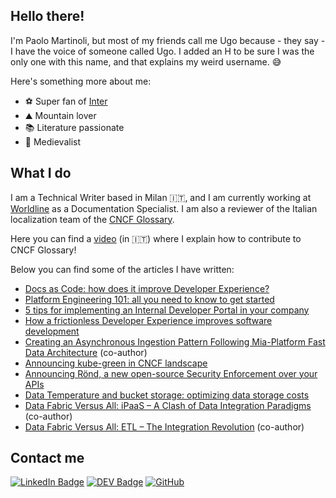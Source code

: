 ## Hello there!

I'm Paolo Martinoli, but most of my friends call me Ugo because - they say - I have the voice of someone called Ugo. I added an H to be sure I was the only one with this name, and that explains my weird username. :sweat_smile:

Here's something more about me:

- :soccer: Super fan of [Inter](https://www.inter.it)
- :mountain: Mountain lover
- :books: Literature passionate
- :european_castle: Medievalist

## What I do

I am a Technical Writer based in Milan :it:, and I am currently working at [Worldline](https://github.com/worldline) as a Documentation Specialist. I am also a reviewer of the Italian localization team of the [CNCF Glossary](https://github.com/cncf/glossary).

Here you can find a [video](https://www.youtube.com/live/xK0dQI1gqoE?feature=share) (in :it:) where I explain how to contribute to CNCF Glossary!

Below you can find some of the articles I have written:

- [Docs as Code: how does it improve Developer Experience?](https://mia-platform.eu/blog/docs-as-code-improve-developer-experience/?utm_source=github&utm_medium=pm-profile)
- [Platform Engineering 101: all you need to know to get started](https://mia-platform.eu/blog/platform-engineering-101/?utm_source=github&utm_medium=pm-profile)
- [5 tips for implementing an Internal Developer Portal in your company](https://mia-platform.eu/blog/internal-developer-portal/?utm_source=github&utm_medium=pm-profile)
- [How a frictionless Developer Experience improves software development](https://mia-platform.eu/blog/frictionless-developer-experience/?utm_source=github&utm_medium=pm-profile)
- [Creating an Asynchronous Ingestion Pattern Following Mia-Platform Fast Data Architecture](https://aws.amazon.com/it/blogs/apn/creating-an-asynchronous-ingestion-pattern-following-mia-platform-fast-data-architecture/) (co-author)
- [Announcing kube-green in CNCF landscape](https://kube-green.dev/blog/cncf-landscape/)
- [Announcing Rönd, a new open-source Security Enforcement over your APIs](https://mia-platform.eu/blog/rond-open-source-api-enforcement/?utm_source=github&utm_medium=pm-profile)
- [Data Temperature and bucket storage: optimizing data storage costs](https://mia-platform.eu/blog/data-temperature-bucket-storage/?utm_source=github&utm_medium=pm-profile)
- [Data Fabric Versus All: iPaaS – A Clash of Data Integration Paradigms](https://mia-platform.eu/blog/data-fabric-vs-ipaas/?utm_source=github&utm_medium=pm-profile) (co-author)
- [Data Fabric Versus All: ETL – The Integration Revolution](https://mia-platform.eu/blog/data-fabric-vs-etl-elt/?utm_source=github&utm_medium=pm-profile) (co-author)

## Contact me
[![LinkedIn Badge](https://img.shields.io/badge/-LinkedIn-blue?style=for-the-badge&logo=Linkedin&link=https://www.linkedin.com/in/paolo-e-m-martinoli/)](https://www.linkedin.com/in/paolo-e-m-martinoli/)
[![DEV Badge](https://img.shields.io/badge/-DEV-c14438?style=for-the-badge&logo=Dev.to&labelColor=black&color=black&link=https://dev.to/ugho16)](https://dev.to/ugho16)
[![GitHub](https://img.shields.io/badge/GitHub-%2312100E.svg?&style=for-the-badge&logo=Github&labelColor=black&color=black&logoColor=white&link=https://github.com/ugho16)](https://github.com/ugho16)
